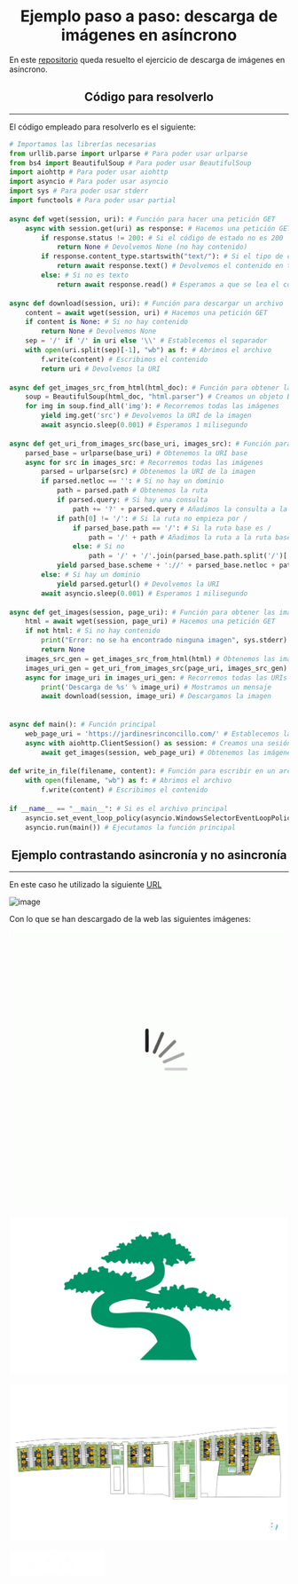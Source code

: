 <h1 align = "center">Ejemplo paso a paso: descarga de imágenes en asíncrono</h1>

En este [repositorio](https://github.com/Diegodesantos1/Ejemplo_Paso_a_Paso) queda resuelto el ejercicio de descarga de imágenes en asíncrono.


<h2 align = "center">Código para resolverlo</h2>

***

El código empleado para resolverlo es el siguiente:

```python
# Importamos las librerías necesarias
from urllib.parse import urlparse # Para poder usar urlparse
from bs4 import BeautifulSoup # Para poder usar BeautifulSoup
import aiohttp # Para poder usar aiohttp
import asyncio # Para poder usar asyncio
import sys # Para poder usar stderr
import functools # Para poder usar partial

async def wget(session, uri): # Función para hacer una petición GET
    async with session.get(uri) as response: # Hacemos una petición GET
        if response.status != 200: # Si el código de estado no es 200
            return None # Devolvemos None (no hay contenido)
        if response.content_type.startswith("text/"): # Si el tipo de contenido es texto
            return await response.text() # Devolvemos el contenido en texto
        else: # Si no es texto
            return await response.read() # Esperamos a que se lea el contenido

async def download(session, uri): # Función para descargar un archivo
    content = await wget(session, uri) # Hacemos una petición GET
    if content is None: # Si no hay contenido
        return None # Devolvemos None
    sep = '/' if '/' in uri else '\\' # Establecemos el separador
    with open(uri.split(sep)[-1], "wb") as f: # Abrimos el archivo
        f.write(content) # Escribimos el contenido
        return uri # Devolvemos la URI

async def get_images_src_from_html(html_doc): # Función para obtener las imágenes de una página
    soup = BeautifulSoup(html_doc, "html.parser") # Creamos un objeto BeautifulSoup
    for img in soup.find_all('img'): # Recorremos todas las imágenes
        yield img.get('src') # Devolvemos la URI de la imagen
        await asyncio.sleep(0.001) # Esperamos 1 milisegundo

async def get_uri_from_images_src(base_uri, images_src): # Función para obtener las URIs de las imágenes
    parsed_base = urlparse(base_uri) # Obtenemos la URI base
    async for src in images_src: # Recorremos todas las imágenes
        parsed = urlparse(src) # Obtenemos la URI de la imagen
        if parsed.netloc == '': # Si no hay un dominio
            path = parsed.path # Obtenemos la ruta
            if parsed.query: # Si hay una consulta
                path += '?' + parsed.query # Añadimos la consulta a la ruta
            if path[0] != '/': # Si la ruta no empieza por /
                if parsed_base.path == '/': # Si la ruta base es /
                    path = '/' + path # Añadimos la ruta a la ruta base
                else: # Si no
                    path = '/' + '/'.join(parsed_base.path.split('/')[:-1]) + '/' + path # Añadimos la ruta a la ruta base
            yield parsed_base.scheme + '://' + parsed_base.netloc + path # Devolvemos la URI
        else: # Si hay un dominio
            yield parsed.geturl() # Devolvemos la URI
        await asyncio.sleep(0.001) # Esperamos 1 milisegundo

async def get_images(session, page_uri): # Función para obtener las imágenes de una página
    html = await wget(session, page_uri) # Hacemos una petición GET
    if not html: # Si no hay contenido
        print("Error: no se ha encontrado ninguna imagen", sys.stderr) # Mostramos un mensaje de error
        return None
    images_src_gen = get_images_src_from_html(html) # Obtenemos las imágenes
    images_uri_gen = get_uri_from_images_src(page_uri, images_src_gen) # Obtenemos las URIs de las imágenes
    async for image_uri in images_uri_gen: # Recorremos todas las URIs de las imágenes
        print('Descarga de %s' % image_uri) # Mostramos un mensaje
        await download(session, image_uri) # Descargamos la imagen


async def main(): # Función principal
    web_page_uri = 'https://jardinesrinconcillo.com/' # Establecemos la URI de la página
    async with aiohttp.ClientSession() as session: # Creamos una sesión
        await get_images(session, web_page_uri) # Obtenemos las imágenes

def write_in_file(filename, content): # Función para escribir en un archivo
    with open(filename, "wb") as f: # Abrimos el archivo
        f.write(content) # Escribimos el contenido

if __name__ == "__main__": # Si es el archivo principal
    asyncio.set_event_loop_policy(asyncio.WindowsSelectorEventLoopPolicy()) # Establecemos el bucle de eventos
    asyncio.run(main()) # Ejecutamos la función principal
```
<h2 align = "center">Ejemplo contrastando asincronía y no asincronía</h2>

***

En este caso he utilizado la siguiente [URL](http://jardinesrinconcillo.com/)

![image](https://user-images.githubusercontent.com/91721855/222587430-14efad6a-466f-446f-a1c8-a157ae7b412e.png)


Con lo que se han descargado de la web las siguientes imágenes:

![Gif](https://github.com/Diegodesantos1/Ejemplo_Paso_a_Paso/blob/main/loading.gif)

![Logo2](https://github.com/Diegodesantos1/Ejemplo_Paso_a_Paso/blob/main/logo_arbol_verde_v2.png)

![Plano](https://github.com/Diegodesantos1/Ejemplo_Paso_a_Paso/blob/main/plano.png)

![Logo](https://github.com/Diegodesantos1/Ejemplo_Paso_a_Paso/blob/main/logo.png)
